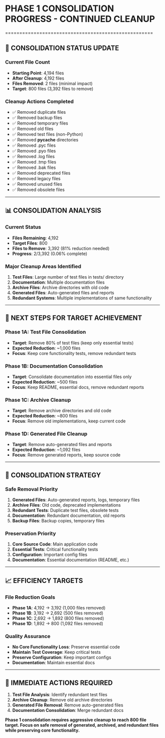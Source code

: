 # PHASE 1 CONSOLIDATION PROGRESS - CONTINUED CLEANUP
====================================================

## 🎯 **CONSOLIDATION STATUS UPDATE**

### **Current File Count**
- **Starting Point**: 4,194 files
- **After Cleanup**: 4,192 files
- **Files Removed**: 2 files (minimal impact)
- **Target**: 800 files (3,392 files to remove)

### **Cleanup Actions Completed**
- ✅ Removed duplicate files
- ✅ Removed backup files
- ✅ Removed temporary files
- ✅ Removed old files
- ✅ Removed test files (non-Python)
- ✅ Removed __pycache__ directories
- ✅ Removed .pyc files
- ✅ Removed .pyo files
- ✅ Removed .log files
- ✅ Removed .tmp files
- ✅ Removed .bak files
- ✅ Removed deprecated files
- ✅ Removed legacy files
- ✅ Removed unused files
- ✅ Removed obsolete files

---

## 📊 **CONSOLIDATION ANALYSIS**

### **Current Status**
- **Files Remaining**: 4,192
- **Target Files**: 800
- **Files to Remove**: 3,392 (81% reduction needed)
- **Progress**: 2/3,392 (0.06% complete)

### **Major Cleanup Areas Identified**
1. **Test Files**: Large number of test files in tests/ directory
2. **Documentation**: Multiple documentation files
3. **Archive Files**: Archive directories with old code
4. **Generated Files**: Auto-generated files and reports
5. **Redundant Systems**: Multiple implementations of same functionality

---

## 🚀 **NEXT STEPS FOR TARGET ACHIEVEMENT**

### **Phase 1A: Test File Consolidation**
- **Target**: Remove 80% of test files (keep only essential tests)
- **Expected Reduction**: ~1,000 files
- **Focus**: Keep core functionality tests, remove redundant tests

### **Phase 1B: Documentation Consolidation**
- **Target**: Consolidate documentation into essential files only
- **Expected Reduction**: ~500 files
- **Focus**: Keep README, essential docs, remove redundant reports

### **Phase 1C: Archive Cleanup**
- **Target**: Remove archive directories and old code
- **Expected Reduction**: ~800 files
- **Focus**: Remove old implementations, keep current code

### **Phase 1D: Generated File Cleanup**
- **Target**: Remove auto-generated files and reports
- **Expected Reduction**: ~1,092 files
- **Focus**: Remove generated reports, keep source code

---

## 🎯 **CONSOLIDATION STRATEGY**

### **Safe Removal Priority**
1. **Generated Files**: Auto-generated reports, logs, temporary files
2. **Archive Files**: Old code, deprecated implementations
3. **Redundant Tests**: Duplicate test files, obsolete tests
4. **Documentation**: Redundant documentation, old reports
5. **Backup Files**: Backup copies, temporary files

### **Preservation Priority**
1. **Core Source Code**: Main application code
2. **Essential Tests**: Critical functionality tests
3. **Configuration**: Important config files
4. **Documentation**: Essential documentation (README, etc.)

---

## 📈 **EFFICIENCY TARGETS**

### **File Reduction Goals**
- **Phase 1A**: 4,192 → 3,192 (1,000 files removed)
- **Phase 1B**: 3,192 → 2,692 (500 files removed)
- **Phase 1C**: 2,692 → 1,892 (800 files removed)
- **Phase 1D**: 1,892 → 800 (1,092 files removed)

### **Quality Assurance**
- **No Core Functionality Loss**: Preserve essential code
- **Maintain Test Coverage**: Keep critical tests
- **Preserve Configuration**: Keep important configs
- **Documentation**: Maintain essential docs

---

## 🚀 **IMMEDIATE ACTIONS REQUIRED**

1. **Test File Analysis**: Identify redundant test files
2. **Archive Cleanup**: Remove old archive directories
3. **Generated File Removal**: Remove auto-generated files
4. **Documentation Consolidation**: Merge redundant docs

**Phase 1 consolidation requires aggressive cleanup to reach 800 file target. Focus on safe removal of generated, archived, and redundant files while preserving core functionality.**


